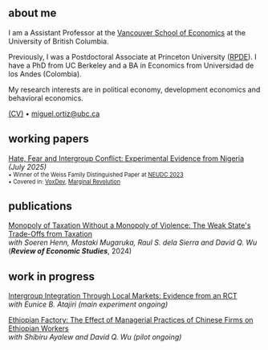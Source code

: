 ## about me

I am a Assistant Professor at the [Vancouver School of Economics](https://economics.ubc.ca/) at the University of British Columbia.

Previously, I was a Postdoctoral Associate at Princeton University ([RPDE](https://rpde.princeton.edu/)). I have a PhD from UC Berkeley and a BA in Economics from Universidad de los Andes (Colombia).

My research interests are in political economy, development economics and behavioral economics.

[(CV)](pdf/CV_MO.pdf) • miguel.ortiz@ubc.ca


## working papers

[Hate, Fear and Intergroup Conflict: Experimental Evidence from Nigeria](pdf/HateFear_Ortiz.pdf)<br/>
_(July 2025)_ <br/>
<span style="font-size:0.8em;">• Winner of the Weiss Family Distinguished Paper at [NEUDC 2023](https://www.hks.harvard.edu/centers/cid/events/neudc-2023-conference/agenda)</span><br>
<span style="font-size:0.8em;">• Covered in: [VoxDev](https://voxdev.org/topic/institutions-political-economy/fear-more-hate-drives-intergroup-conflict-nigeria), [Marginal Revolution](https://marginalrevolution.com/marginalrevolution/2023/11/is-fear-a-bigger-problem-than-hate.html)</span>

## publications

[Monopoly of Taxation Without a Monopoly of Violence: The Weak State's Trade-Offs from Taxation](pdf/Monopoly_of_Taxation.pdf)<br/>
_with Soeren Henn, Mastaki Mugaruka, Raul S. dela Sierra and David Q. Wu_ <br/>
(_**Review of Economic Studies**_, 2024) <br/>
<!-- <span style="font-size:0.8em;">• Summary for a broader audience: [here](https://miguelortizp.github.io/)</span> (Lo de las flechas es para volverlo comentario) -->

## work in progress

[Intergroup Integration Through Local Markets: Evidence from an RCT](https://miguelortizp.github.io/)<br/>
_with Eunice B. Atajiri_ _(main experiment ongoing)_

[Ethiopian Factory: The Effect of Managerial Practices of Chinese Firms on Ethiopian Workers](https://miguelortizp.github.io/)<br/>
_with Shibiru Ayalew and David Q. Wu_ _(pilot ongoing)_



